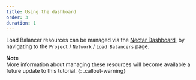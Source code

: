 ```yaml
---
title: Using the dashboard
order: 3
duration: 1
---
```


Load Balancer resources can be managed via the [Nectar Dashboard](https://dashboard.rc.nectar.org.au),
by navigating to the `Project` / `Network` / `Load Balancers` page.

**Note**  
More information about managing these resources will become available a future
update to this tutorial.
{: .callout-warning}
